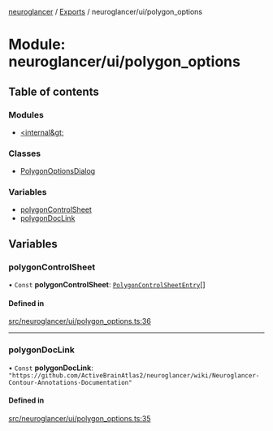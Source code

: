 [neuroglancer](../README.md) / [Exports](../modules.md) / neuroglancer/ui/polygon\_options

# Module: neuroglancer/ui/polygon\_options

## Table of contents

### Modules

- [&lt;internal\&gt;](neuroglancer_ui_polygon_options._internal_.md)

### Classes

- [PolygonOptionsDialog](../classes/neuroglancer_ui_polygon_options.PolygonOptionsDialog.md)

### Variables

- [polygonControlSheet](neuroglancer_ui_polygon_options.md#polygoncontrolsheet)
- [polygonDocLink](neuroglancer_ui_polygon_options.md#polygondoclink)

## Variables

### polygonControlSheet

• `Const` **polygonControlSheet**: [`PolygonControlSheetEntry`](../interfaces/neuroglancer_ui_polygon_options._internal_.PolygonControlSheetEntry.md)[]

#### Defined in

[src/neuroglancer/ui/polygon_options.ts:36](https://github.com/ActiveBrainAtlas2/neuroglancer/blob/91617476/src/neuroglancer/ui/polygon_options.ts#L36)

___

### polygonDocLink

• `Const` **polygonDocLink**: ``"https://github.com/ActiveBrainAtlas2/neuroglancer/wiki/Neuroglancer-Contour-Annotations-Documentation"``

#### Defined in

[src/neuroglancer/ui/polygon_options.ts:35](https://github.com/ActiveBrainAtlas2/neuroglancer/blob/91617476/src/neuroglancer/ui/polygon_options.ts#L35)
